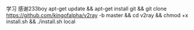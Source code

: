学习 感谢233boy
apt-get update && apt-get install git && git clone https://github.com/kingofalpha/v2ray -b master && cd v2ray && chmod +x install.sh && ./install.sh local



